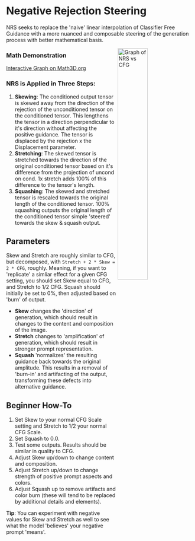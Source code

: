 # Negative Rejection Steering
NRS seeks to replace the 'naive' linear interpolation of Classifier Free Guidance with a more nuanced and composable steering of the generation process with better mathematical basis.

<img align="right" src="https://github.com/user-attachments/assets/01fabaff-8499-45f6-adad-d54b2c2fb7f1" alt="Graph of NRS vs CFG" style="width: 40%; float: right;">

### Math Demonstration
[Interactive Graph on Math3D.org](https://www.math3d.org/aTJW4UZtCh)

### NRS is Applied in Three Steps:
1. **Skewing**: The conditioned output tensor is skewed away from the direction of the rejection of the unconditioned tensor on the conditioned tensor. This lengthens the tensor in a direction perpendicular to it's direction without affecting the positive guidance. The tensor is displaced by the rejection x the Displacement parameter.
2. **Stretching**: The skewed tensor is stretched towards the direction of the original conditioned tensor based on it's difference from the projection of uncond on cond. 1x stretch adds 100% of this difference to the tensor's length.
3. **Squashing**: The skewed and stretched tensor is rescaled towards the original length of the conditioned tensor. 100% squashing outputs the original length of the conditioned tensor simple 'steered' towards the skew & squash output.

## Parameters
Skew and Stretch are roughly similar to CFG, but decomposed, with `Stretch + 2 * Skew = 2 * CFG`, roughly.
Meaning, if you want to 'replicate' a simliar effect for a given CFG setting, you should set Skew equal to CFG, and Stretch to 1/2 CFG.
Squash should initially be set to 0%, then adjusted based on 'burn' of output.

- **Skew** changes the 'direction' of generation, which should result in changes to the content and composition of the image.
- **Stretch** changes to 'amplification' of generation, which should result in stronger prompt representation.
- **Squash** 'normalizes' the resulting guidance back towards the original amplitude. This results in a removal of 'burn-in' and artifacting of the output, transforming these defects into alternative guidance.

## Beginner How-To
1. Set Skew to your normal CFG Scale setting and Stretch to 1/2 your normal CFG Scale.
2. Set Squash to 0.0.
3. Test some outputs. Results should be similar in quality to CFG.
4. Adjust Skew up/down to change content and composition.
5. Adjust Stretch up/down to change strength of positive prompt aspects and colors.
6. Adjust Squash up to remove artifacts and color burn (these will tend to be replaced by additional details and elements).

**Tip**: You can experiment with negative values for Skew and Stretch as well to see what the model 'believes' your negative prompt 'means'.
